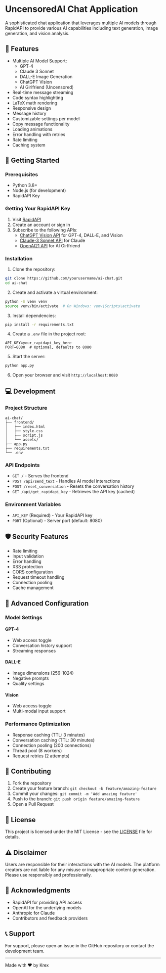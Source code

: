 # UncensoredAI Chat Application

A sophisticated chat application that leverages multiple AI models through RapidAPI to provide various AI capabilities including text generation, image generation, and vision analysis.

## 🌟 Features

- Multiple AI Model Support:
  - GPT-4
  - Claude 3 Sonnet
  - DALL-E Image Generation
  - ChatGPT Vision
  - AI Girlfriend (Uncensored)
- Real-time message streaming
- Code syntax highlighting
- LaTeX math rendering
- Responsive design
- Message history
- Customizable settings per model
- Copy message functionality
- Loading animations
- Error handling with retries
- Rate limiting
- Caching system

## 🚀 Getting Started

### Prerequisites

- Python 3.8+
- Node.js (for development)
- RapidAPI Key

### Getting Your RapidAPI Key

1. Visit [RapidAPI](https://rapidapi.com/)
2. Create an account or sign in
3. Subscribe to the following APIs:
   - [ChatGPT Vision API](https://rapidapi.com/rphrp1985/api/chatgpt-vision1) for GPT-4, DALL-E, and Vision
   - [Claude-3 Sonnet API](https://rapidapi.com/swift-api-swift-api-default/api/claude-3-5-sonnet) for Claude
   - [OpenAI21 API](https://rapidapi.com/rphrp1985/api/custom-chatbot-api) for AI Girlfriend

### Installation

1. Clone the repository:
```bash
git clone https://github.com/yourusername/ai-chat.git
cd ai-chat
```

2. Create and activate a virtual environment:
```bash
python -m venv venv
source venv/bin/activate  # On Windows: venv\Scripts\activate
```

3. Install dependencies:
```bash
pip install -r requirements.txt
```

4. Create a `.env` file in the project root:
```env
API_KEY=your_rapidapi_key_here
PORT=8080  # Optional, defaults to 8080
```

5. Start the server:
```bash
python app.py
```

6. Open your browser and visit `http://localhost:8080`

## 💻 Development

### Project Structure

```
ai-chat/
├── frontend/
│   ├── index.html
│   ├── style.css
│   ├── script.js
│   └── assets/
├── app.py
├── requirements.txt
└── .env
```

### API Endpoints

- `GET /` - Serves the frontend
- `POST /api/send_text` - Handles AI model interactions
- `POST /reset_conversation` - Resets the conversation history
- `GET /api/get_rapidapi_key` - Retrieves the API key (cached)

### Environment Variables

- `API_KEY` (Required) - Your RapidAPI key
- `PORT` (Optional) - Server port (default: 8080)

## 🛡️ Security Features

- Rate limiting
- Input validation
- Error handling
- XSS protection
- CORS configuration
- Request timeout handling
- Connection pooling
- Cache management

## 🔧 Advanced Configuration

### Model Settings

#### GPT-4
- Web access toggle
- Conversation history support
- Streaming responses

#### DALL-E
- Image dimensions (256-1024)
- Negative prompts
- Quality settings

#### Vision
- Web access toggle
- Multi-modal input support

### Performance Optimization

- Response caching (TTL: 3 minutes)
- Conversation caching (TTL: 30 minutes)
- Connection pooling (200 connections)
- Thread pool (8 workers)
- Request retries (2 attempts)

## 🤝 Contributing

1. Fork the repository
2. Create your feature branch: `git checkout -b feature/amazing-feature`
3. Commit your changes: `git commit -m 'Add amazing feature'`
4. Push to the branch: `git push origin feature/amazing-feature`
5. Open a Pull Request

## 📝 License

This project is licensed under the MIT License - see the [LICENSE](LICENSE) file for details.

## ⚠️ Disclaimer

Users are responsible for their interactions with the AI models. The platform creators are not liable for any misuse or inappropriate content generation. Please use responsibly and professionally.

## 🙏 Acknowledgments

- RapidAPI for providing API access
- OpenAI for the underlying models
- Anthropic for Claude
- Contributors and feedback providers

## 📞 Support

For support, please open an issue in the GitHub repository or contact the development team.

---
Made with ❤️ by Krex
